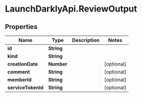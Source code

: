 # LaunchDarklyApi.ReviewOutput

## Properties

Name | Type | Description | Notes
------------ | ------------- | ------------- | -------------
**id** | **String** |  | 
**kind** | **String** |  | 
**creationDate** | **Number** |  | [optional] 
**comment** | **String** |  | [optional] 
**memberId** | **String** |  | [optional] 
**serviceTokenId** | **String** |  | [optional] 


